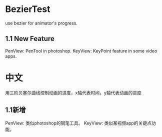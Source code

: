 # BezierTest
use bezier for animator's progress.
## 1.1 New Feature
PenView: PenTool in photoshop.
KeyView: KeyPoint feature in some video apps.

# 中文
用三阶贝塞尔曲线控制动画的进度，x轴代表时间，y轴代表动画的进度
## 1.1新增
PenView: 类似photoshop的钢笔工具。
KeyView: 类似某视频app的关键点功能。
